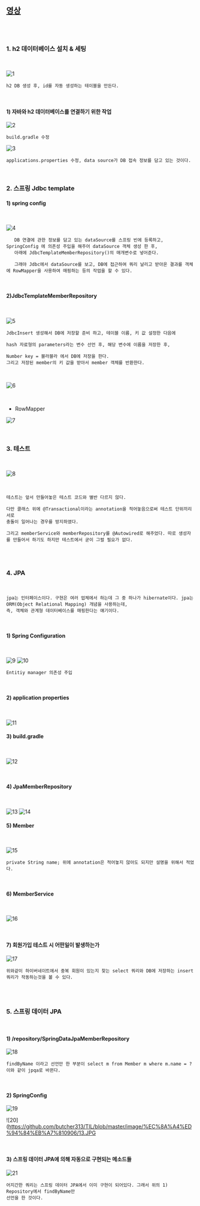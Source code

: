 [영상](https://www.inflearn.com/course/%EC%8A%A4%ED%94%84%EB%A7%81-%EC%9E%85%EB%AC%B8-%EC%8A%A4%ED%94%84%EB%A7%81%EB%B6%80%ED%8A%B8/lecture/49594?tab=note&mm=close)
-------------------------------------------------------------------------------------

<br>
<br>

### 1. h2 데이터베이스 설치 & 세팅 

<br>

![1](https://github.com/butcher313/TIL/blob/master/image/%EC%8A%A4%ED%94%84%EB%A7%810906/1.JPG)

    h2 DB 생성 후, id를 자동 생성하는 테이블을 만든다.
    
<br>

#### 1) 자바와 h2 데이터베이스를 연결하기 위한 작업

![2](https://github.com/butcher313/TIL/blob/master/image/%EC%8A%A4%ED%94%84%EB%A7%810906/build-gradle.JPG)
    
    build.gradle 수정

![3](https://github.com/butcher313/TIL/blob/master/image/%EC%8A%A4%ED%94%84%EB%A7%810906/%EC%A0%91%EC%86%8D%EC%A0%95%EB%B3%B4.JPG)

    applications.properties 수정, data source가 DB 접속 정보를 담고 있는 것이다.
    
<br>

### 2. 스프링 Jdbc template 

#### 1) spring config

<br>

![4](https://github.com/butcher313/TIL/blob/master/image/%EC%8A%A4%ED%94%84%EB%A7%810906/%EC%8A%A4%ED%94%84%EB%A7%81config.JPG)

       DB 연결에 관한 정보를 담고 있는 dataSource를 스프링 빈에 등록하고, SpringConfig 에 의존성 주입을 해주어 dataSource 객체 생성 한 후, 
       아래에 JdbcTemplateMemberRepository()의 매개변수로 넣어준다. 
       
       그래야 Jdbc에서 dataSource를 보고, DB에 접근하여 쿼리 날리고 받아온 결과를 객체에 RowMapper을 사용하여 매핑하는 등의 작업을 할 수 있다.

<br>

#### 2)JdbcTemplateMemberRepository

<br>

![5](https://github.com/butcher313/TIL/blob/master/image/%EC%8A%A4%ED%94%84%EB%A7%810906/jdbcTemplate1.JPG)

    JdbcInsert 생성해서 DB에 저장할 준비 하고, 테이블 이름, 키 값 설정한 다음에 
    
    hash 자료형의 parameters라는 변수 선언 후, 해당 변수에 이름을 저장한 후, 
    
    Number key = 블라블라 에서 DB에 저장을 한다. 
    그리고 저장된 member의 키 값을 받아서 member 객체를 반환한다.
    
<br>

![6](https://github.com/butcher313/TIL/blob/master/image/%EC%8A%A4%ED%94%84%EB%A7%810906/jdbcTemplate2.JPG)

<br>

+ RowMapper

![7](https://github.com/butcher313/TIL/blob/master/image/%EC%8A%A4%ED%94%84%EB%A7%810906/jdbcTemplate3.JPG)


<br>

### 3. 테스트 

<br>

![8](https://github.com/butcher313/TIL/blob/master/image/%EC%8A%A4%ED%94%84%EB%A7%810906/%ED%85%8C%EC%8A%A4%ED%8A%B8.JPG)

<br>

    테스트는 앞서 만들어놓은 테스트 코드와 별반 다르지 않다.
    
    다만 클래스 위에 @Transactional이라는 annotation을 적어놓음으로써 테스트 단위끼리 서로
    충돌이 일어나는 경우를 방지하였다.
    
    그리고 memberService와 memberRepository를 @Autowired로 해주었다. 따로 생성자를 만들어서 하기도 하지만 테스트에서 굳이 그럴 필요가 없다. 
    
<br>
<br>

### 4. JPA

<br>

    jpa는 인터페이스이다. 구현은 여러 업체에서 하는데 그 중 하나가 hibernate이다. jpa는 ORM(Object Relational Mapping) 개념을 사용하는데, 
    즉, 객체와 관계형 데이터베이스를 매핑한다는 얘기이다.
    
<br>

#### 1) Spring Configuration
<br>

![9](https://github.com/butcher313/TIL/blob/master/image/%EC%8A%A4%ED%94%84%EB%A7%810906/2.JPG)
![10](https://github.com/butcher313/TIL/blob/master/image/%EC%8A%A4%ED%94%84%EB%A7%810906/3.JPG)

    Entitiy manager 의존성 주입
    
<br>

#### 2) application properties

<br>

![11](https://github.com/butcher313/TIL/blob/master/image/%EC%8A%A4%ED%94%84%EB%A7%810906/4.JPG)

#### 3) build.gradle

<br>

![12](https://github.com/butcher313/TIL/blob/master/image/%EC%8A%A4%ED%94%84%EB%A7%810906/5.JPG)

<br>

#### 4) JpaMemberRepository

<br>

![13](https://github.com/butcher313/TIL/blob/master/image/%EC%8A%A4%ED%94%84%EB%A7%810906/6.JPG)
![14](https://github.com/butcher313/TIL/blob/master/image/%EC%8A%A4%ED%94%84%EB%A7%810906/7.JPG)

#### 5) Member

<br>

![15](https://github.com/butcher313/TIL/blob/master/image/%EC%8A%A4%ED%94%84%EB%A7%810906/8.JPG)

    private String name; 위에 annotation은 적어놓지 않아도 되지만 설명을 위해서 적었다. 

<br>

#### 6) MemberService

<br>

![16](https://github.com/butcher313/TIL/blob/master/image/%EC%8A%A4%ED%94%84%EB%A7%810906/9.JPG)

<br>

#### 7) 회원가입 테스트 시 어떤일이 발생하는가 

![17](https://github.com/butcher313/TIL/blob/master/image/%EC%8A%A4%ED%94%84%EB%A7%810906/10.JPG)

    위와같이 하이버네이트에서 중복 회원이 있는지 찾는 select 쿼리와 DB에 저장하는 insert 쿼리가 작동하는것을 볼 수 있다. 
    
<br>
<br>

### 5. 스프링 데이터 JPA

<br>

#### 1) /repository/SpringDataJpaMemberRepository

![18](https://github.com/butcher313/TIL/blob/master/image/%EC%8A%A4%ED%94%84%EB%A7%810906/11.JPG)

    findByName 이라고 선언만 한 부분이 select m from Member m where m.name = ?  이와 같이 jpqa로 바뀐다.

<br>

#### 2) SpringConfig

![19](https://github.com/butcher313/TIL/blob/master/image/%EC%8A%A4%ED%94%84%EB%A7%810906/12.JPG)

![20](https://github.com/butcher313/TIL/blob/master/image/%EC%8A%A4%ED%94%84%EB%A7%810906/13.JPG

<br>

#### 3) 스프링 데이터 JPA에 의해 자동으로 구현되는 메소드들 

![21](https://github.com/butcher313/TIL/blob/master/image/%EC%8A%A4%ED%94%84%EB%A7%810906/14.JPG)

    어지간한 쿼리는 스프링 데이터 JPA에서 이미 구현이 되어있다. 그래서 위의 1) Repository에서 findByName만 
    선언을 한 것이다. 
    
    


    
